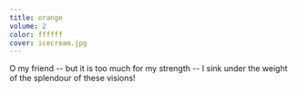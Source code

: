 ```yaml
---
title: orange
volume: 2
color: ffffff
cover: icecream.jpg
---
```

O my friend -- but it is too much for my strength -- I sink under the weight of the splendour of these visions!
